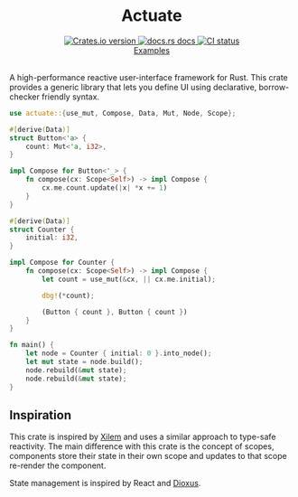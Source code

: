 <div align="center">
  <h1>Actuate</h1>

 <a href="https://crates.io/crates/actuate">
    <img src="https://img.shields.io/crates/v/actuate?style=flat-square"
    alt="Crates.io version" />
  </a>
  <a href="https://docs.rs/actuate">
    <img src="https://img.shields.io/badge/docs-latest-blue.svg?style=flat-square"
      alt="docs.rs docs" />
  </a>
   <a href="https://github.com/actuate-rs/actuate/actions">
    <img src="https://github.com/actuate-rs/actuate/actions/workflows/ci.yml/badge.svg"
      alt="CI status" />
  </a>
</div>

<div align="center">
 <a href="https://github.com/actuate-rs/actuate/tree/main/examples">Examples</a>
</div>

<br />

A high-performance reactive user-interface framework for Rust.
This crate provides a generic library that lets you define UI using declarative, borrow-checker friendly syntax.

```rust
use actuate::{use_mut, Compose, Data, Mut, Node, Scope};

#[derive(Data)]
struct Button<'a> {
    count: Mut<'a, i32>,
}

impl Compose for Button<'_> {
    fn compose(cx: Scope<Self>) -> impl Compose {
        cx.me.count.update(|x| *x += 1)
    }
}

#[derive(Data)]
struct Counter {
    initial: i32,
}

impl Compose for Counter {
    fn compose(cx: Scope<Self>) -> impl Compose {
        let count = use_mut(&cx, || cx.me.initial);

        dbg!(*count);

        (Button { count }, Button { count })
    }
}

fn main() {
    let node = Counter { initial: 0 }.into_node();
    let mut state = node.build();
    node.rebuild(&mut state);
    node.rebuild(&mut state);
}
```

## Inspiration
This crate is inspired by [Xilem](https://github.com/linebender/xilem) and uses a similar approach to type-safe reactivity. The main difference with this crate is the concept of scopes, components store their state in their own scope and updates to that scope re-render the component.

State management is inspired by React and [Dioxus](https://github.com/DioxusLabs/dioxus).
